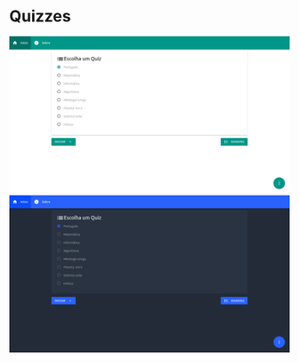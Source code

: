 # Quizzes

<p align="center">
  <img src="images/quizzes_light.png" alt="Quizzes" title="Quizzes OnLine">
  <img src="images/quizzes_dark.png" alt="Quizzes" title="Quizzes OnLine">
</p>